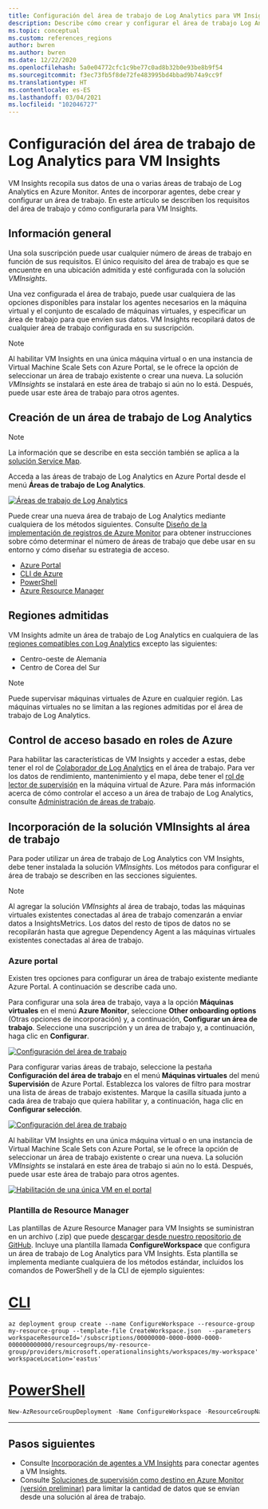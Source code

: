 ```yaml
---
title: Configuración del área de trabajo de Log Analytics para VM Insights
description: Describe cómo crear y configurar el área de trabajo Log Analytics que usa VM Insights.
ms.topic: conceptual
ms.custom: references_regions
author: bwren
ms.author: bwren
ms.date: 12/22/2020
ms.openlocfilehash: 5a0e04772cfc1c9be77c0ad8b32b0e93be8b9f54
ms.sourcegitcommit: f3ec73fb5f8de72fe483995bd4bbad9b74a9cc9f
ms.translationtype: HT
ms.contentlocale: es-ES
ms.lasthandoff: 03/04/2021
ms.locfileid: "102046727"
---
```

# <a name="configure-log-analytics-workspace-for-vm-insights"></a>Configuración del área de trabajo de Log Analytics para VM Insights
VM Insights recopila sus datos de una o varias áreas de trabajo de Log Analytics en Azure Monitor. Antes de incorporar agentes, debe crear y configurar un área de trabajo. En este artículo se describen los requisitos del área de trabajo y cómo configurarla para VM Insights.

## <a name="overview"></a>Información general
Una sola suscripción puede usar cualquier número de áreas de trabajo en función de sus requisitos. El único requisito del área de trabajo es que se encuentre en una ubicación admitida y esté configurada con la solución *VMInsights*.

Una vez configurada el área de trabajo, puede usar cualquiera de las opciones disponibles para instalar los agentes necesarios en la máquina virtual y el conjunto de escalado de máquinas virtuales, y especificar un área de trabajo para que envíen sus datos. VM Insights recopilará datos de cualquier área de trabajo configurada en su suscripción.

> [!NOTE]
> Al habilitar VM Insights en una única máquina virtual o en una instancia de Virtual Machine Scale Sets con Azure Portal, se le ofrece la opción de seleccionar un área de trabajo existente o crear una nueva. La solución *VMInsights* se instalará en este área de trabajo si aún no lo está. Después, puede usar este área de trabajo para otros agentes.


## <a name="create-log-analytics-workspace"></a>Creación de un área de trabajo de Log Analytics

>[!NOTE]
>La información que se describe en esta sección también se aplica a la [solución Service Map](service-map.md). 

Acceda a las áreas de trabajo de Log Analytics en Azure Portal desde el menú **Áreas de trabajo de Log Analytics**.

[![Áreas de trabajo de Log Analytics](media/vminsights-configure-workspace/log-analytics-workspaces.png)](media/vminsights-configure-workspace/log-analytics-workspaces.png#lightbox)

Puede crear una nueva área de trabajo de Log Analytics mediante cualquiera de los métodos siguientes. Consulte [Diseño de la implementación de registros de Azure Monitor](../logs/design-logs-deployment.md) para obtener instrucciones sobre cómo determinar el número de áreas de trabajo que debe usar en su entorno y cómo diseñar su estrategia de acceso.


* [Azure Portal](../logs/quick-create-workspace.md)
* [CLI de Azure](../logs/quick-create-workspace-cli.md)
* [PowerShell](../logs/powershell-workspace-configuration.md)
* [Azure Resource Manager](../logs/resource-manager-workspace.md)

## <a name="supported-regions"></a>Regiones admitidas
VM Insights admite un área de trabajo de Log Analytics en cualquiera de las [regiones compatibles con Log Analytics](https://azure.microsoft.com/global-infrastructure/services/?products=monitor&regions=all) excepto las siguientes:

- Centro-oeste de Alemania
- Centro de Corea del Sur

>[!NOTE]
>Puede supervisar máquinas virtuales de Azure en cualquier región. Las máquinas virtuales no se limitan a las regiones admitidas por el área de trabajo de Log Analytics.

## <a name="azure-role-based-access-control"></a>Control de acceso basado en roles de Azure
Para habilitar las características de VM Insights y acceder a estas, debe tener el rol de [Colaborador de Log Analytics](../logs/manage-access.md#manage-access-using-azure-permissions) en el área de trabajo. Para ver los datos de rendimiento, mantenimiento y el mapa, debe tener el [rol de lector de supervisión](../roles-permissions-security.md#built-in-monitoring-roles) en la máquina virtual de Azure. Para más información acerca de cómo controlar el acceso a un área de trabajo de Log Analytics, consulte [Administración de áreas de trabajo](../logs/manage-access.md).

## <a name="add-vminsights-solution-to-workspace"></a>Incorporación de la solución VMInsights al área de trabajo
Para poder utilizar un área de trabajo de Log Analytics con VM Insights, debe tener instalada la solución *VMInsights*. Los métodos para configurar el área de trabajo se describen en las secciones siguientes.

> [!NOTE]
> Al agregar la solución *VMInsights* al área de trabajo, todas las máquinas virtuales existentes conectadas al área de trabajo comenzarán a enviar datos a InsightsMetrics. Los datos del resto de tipos de datos no se recopilarán hasta que agregue Dependency Agent a las máquinas virtuales existentes conectadas al área de trabajo.

### <a name="azure-portal"></a>Azure portal
Existen tres opciones para configurar un área de trabajo existente mediante Azure Portal. A continuación se describe cada uno.

Para configurar una sola área de trabajo, vaya a la opción **Máquinas virtuales** en el menú **Azure Monitor**, seleccione **Other onboarding options** (Otras opciones de incorporación) y, a continuación, **Configurar un área de trabajo**. Seleccione una suscripción y un área de trabajo y, a continuación, haga clic en **Configurar**.

[![Configuración del área de trabajo](../vm/media/vminsights-enable-policy/configure-workspace.png)](../vm/media/vminsights-enable-policy/configure-workspace.png#lightbox)

Para configurar varias áreas de trabajo, seleccione la pestaña **Configuración del área de trabajo** en el menú **Máquinas virtuales** del menú **Supervisión** de Azure Portal. Establezca los valores de filtro para mostrar una lista de áreas de trabajo existentes. Marque la casilla situada junto a cada área de trabajo que quiera habilitar y, a continuación, haga clic en **Configurar selección**.

[![Configuración del área de trabajo](../vm/media/vminsights-enable-policy/workspace-configuration.png)](../vm/media/vminsights-enable-policy/workspace-configuration.png#lightbox)


Al habilitar VM Insights en una única máquina virtual o en una instancia de Virtual Machine Scale Sets con Azure Portal, se le ofrece la opción de seleccionar un área de trabajo existente o crear una nueva. La solución *VMInsights* se instalará en este área de trabajo si aún no lo está. Después, puede usar este área de trabajo para otros agentes.

[![Habilitación de una única VM en el portal](../vm/media/vminsights-enable-portal/enable-vminsights-vm-portal.png)](../vm/media/vminsights-enable-portal/enable-vminsights-vm-portal.png#lightbox)


### <a name="resource-manager-template"></a>Plantilla de Resource Manager
Las plantillas de Azure Resource Manager para VM Insights se suministran en un archivo (.zip) que puede [descargar desde nuestro repositorio de GitHub](https://aka.ms/VmInsightsARMTemplates). Incluye una plantilla llamada **ConfigureWorkspace** que configura un área de trabajo de Log Analytics para VM Insights. Esta plantilla se implementa mediante cualquiera de los métodos estándar, incluidos los comandos de PowerShell y de la CLI de ejemplo siguientes: 

# <a name="cli"></a>[CLI](#tab/CLI)

```azurecli
az deployment group create --name ConfigureWorkspace --resource-group my-resource-group --template-file CreateWorkspace.json  --parameters workspaceResourceId='/subscriptions/00000000-0000-0000-0000-000000000000/resourcegroups/my-resource-group/providers/microsoft.operationalinsights/workspaces/my-workspace' workspaceLocation='eastus'

```

# <a name="powershell"></a>[PowerShell](#tab/PowerShell)

```powershell
New-AzResourceGroupDeployment -Name ConfigureWorkspace -ResourceGroupName my-resource-group -TemplateFile ConfigureWorkspace.json -workspaceResourceId /subscriptions/00000000-0000-0000-0000-000000000000/resourcegroups/my-resource-group/providers/microsoft.operationalinsights/workspaces/my-workspace -location eastus
```

---



## <a name="next-steps"></a>Pasos siguientes
- Consulte [Incorporación de agentes a VM Insights](vminsights-enable-overview.md) para conectar agentes a VM Insights.
- Consulte [Soluciones de supervisión como destino en Azure Monitor (versión preliminar)](../insights/solution-targeting.md) para limitar la cantidad de datos que se envían desde una solución al área de trabajo.
